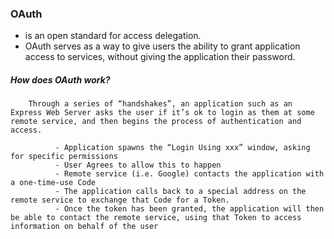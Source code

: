 ### OAuth
 
   -  is an open standard for access delegation.
   - OAuth serves as a way to give users the ability to grant application access to services, without giving the 
     application their password.



##### How does OAuth work?
        
        Through a series of “handshakes”, an application such as an Express Web Server asks the user if it’s ok to login as them at some remote service, and then begins the process of authentication and access.

              - Application spawns the “Login Using xxx” window, asking for specific permissions
              - User Agrees to allow this to happen
              - Remote service (i.e. Google) contacts the application with a one-time-use Code
              - The application calls back to a special address on the remote service to exchange that Code for a Token.
              - Once the token has been granted, the application will then be able to contact the remote service, using that Token to access information on behalf of the user    
              
               